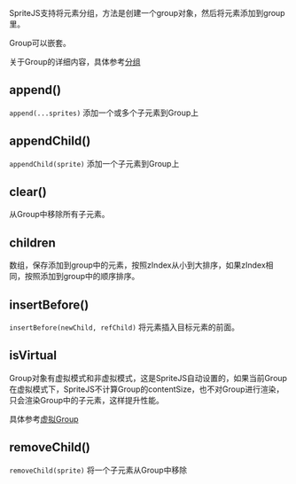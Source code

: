 SpriteJS支持将元素分组，方法是创建一个group对象，然后将元素添加到group里。

Group可以嵌套。

关于Group的详细内容，具体参考[分组](/zh-cn/elements#分组-group)

## append()

`append(...sprites)` 添加一个或多个子元素到Group上

## appendChild()

`appendChild(sprite)` 添加一个子元素到Group上

## clear()

从Group中移除所有子元素。

## children

数组，保存添加到group中的元素，按照zIndex从小到大排序，如果zIndex相同，按照添加到group中的顺序排序。

## insertBefore()

`insertBefore(newChild, refChild)` 将元素插入目标元素的前面。

## isVirtual

Group对象有虚拟模式和非虚拟模式，这是SpriteJS自动设置的，如果当前Group在虚拟模式下，SpriteJS不计算Group的contentSize，也不对Group进行渲染，只会渲染Group中的子元素，这样提升性能。

具体参考[虚拟Group](/zh-cn/guide/virtualgroup)

## removeChild()

`removeChild(sprite)` 将一个子元素从Group中移除
